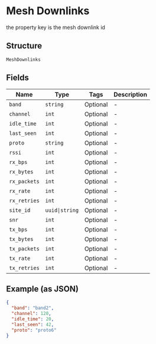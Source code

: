 
# Mesh Downlinks

the property key is the mesh downlink id

## Structure

`MeshDownlinks`

## Fields

| Name | Type | Tags | Description |
|  --- | --- | --- | --- |
| `band` | `string` | Optional | - |
| `channel` | `int` | Optional | - |
| `idle_time` | `int` | Optional | - |
| `last_seen` | `int` | Optional | - |
| `proto` | `string` | Optional | - |
| `rssi` | `int` | Optional | - |
| `rx_bps` | `int` | Optional | - |
| `rx_bytes` | `int` | Optional | - |
| `rx_packets` | `int` | Optional | - |
| `rx_rate` | `int` | Optional | - |
| `rx_retries` | `int` | Optional | - |
| `site_id` | `uuid\|string` | Optional | - |
| `snr` | `int` | Optional | - |
| `tx_bps` | `int` | Optional | - |
| `tx_bytes` | `int` | Optional | - |
| `tx_packets` | `int` | Optional | - |
| `tx_rate` | `int` | Optional | - |
| `tx_retries` | `int` | Optional | - |

## Example (as JSON)

```json
{
  "band": "band2",
  "channel": 120,
  "idle_time": 20,
  "last_seen": 42,
  "proto": "proto6"
}
```

